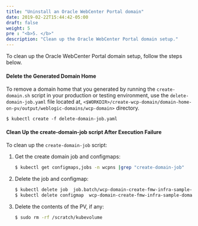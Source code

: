 ```yaml
---
title: "Uninstall an Oracle WebCenter Portal domain"
date: 2019-02-22T15:44:42-05:00
draft: false
weight: 5
pre : "<b>5. </b>"
description: "Clean up the Oracle WebCenter Portal domain setup."
---
```


To clean up the Oracle WebCenter Portal domain setup, follow the steps below.

#### Delete the Generated Domain Home

To remove a domain home that you generated by running the `create-domain.sh` script in your production or testing environment, use the `delete-domain-job.yaml` file located at, `<$WORKDIR>/create-wcp-domain/domain-home-on-pv/output/weblogic-domains/wcp-domain>` directory.

```
$ kubectl create -f delete-domain-job.yaml
```

#### Clean Up the create-domain-job script After Execution Failure
To clean up the `create-domain-job` script:
 
1. Get the create domain job and configmaps:
 
    ```bash
    $ kubectl get configmaps,jobs -n wcpns |grep "create-domain-job"
    ```
2. Delete the job and configmap:
     
    ```bash
    $ kubectl delete job  job.batch/wcp-domain-create-fmw-infra-sample-domain-job -n wcpns
    $ kubectl delete configmap  wcp-domain-create-fmw-infra-sample-domain-job-cm  -n wcpns
    ```
3. Delete the contents of the PV, if any:
 
    ```bash
    $ sudo rm -rf /scratch/kubevolume

